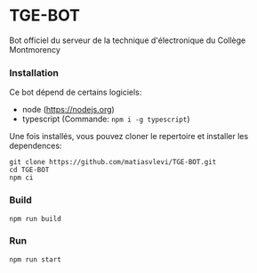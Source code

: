 # TGE-BOT

Bot officiel du serveur de la technique d'électronique du Collège Montmorency

### Installation

Ce bot dépend de certains logiciels:

* node (https://nodejs.org)
* typescript (Commande: `npm i -g typescript`)

Une fois installés, vous pouvez cloner le repertoire et installer les dependences:

```
git clone https://github.com/matiasvlevi/TGE-BOT.git
cd TGE-BOT
npm ci
```

### Build

```
npm run build
```

### Run

```
npm run start
```
